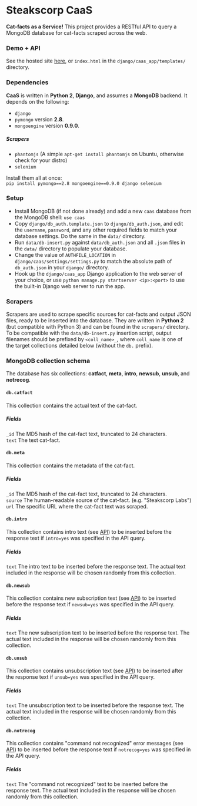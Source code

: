 # Steakscorp CaaS
**Cat-facts as a Service!** This project provides a RESTful API to query a MongoDB database for cat-facts scraped across the web.

### Demo + API
See the hosted site [here](http://caas.steakscorp.org), or `index.html` in the `django/caas_app/templates/` directory.

### Dependencies
**CaaS** is written in **Python 2**, **Django**, and assumes a **MongoDB** backend. It depends on the following:
 * `django`
 * `pymongo` version **2.8**.
 * `mongoengine` version **0.9.0**.

##### Scrapers
 * `phantomjs` (A simple `apt-get install phantomjs` on Ubuntu, otherwise check for your distro)
 * `selenium`

Install them all at once:<br />
`pip install pymongo==2.8 mongoengine==0.9.0 django selenium`

### Setup
 * Install MongoDB (if not done already) and add a new `caas` database from the MongoDB shell: `use caas`
 * Copy `django/db_auth.template.json` to `django/db_auth.json`, and edit the `username`, `password`, and any other required fields to match your database settings. Do the same in the `data/` directory.
 * Run `data/db-insert.py` against `data/db_auth.json` and all `.json` files in the `data/` directory to populate your database.
 * Change the value of `AUTHFILE_LOCATION` in `django/caas/settings/settings.py` to match the absolute path of `db_auth.json` in your `django/` directory.
 * Hook up the `django/caas_app` Django application to the web server of your choice, or use `python manage.py startserver <ip>:<port>` to use the built-in Django web server to run the app.

### Scrapers
Scrapers are used to scrape specific sources for cat-facts and output JSON files, ready to be inserted into the database. They are written in **Python 2** (but compatible with Python 3) and can be found in the `scrapers/` directory. To be compatible with the `data/db-insert.py` insertion script, output filenames should be prefixed by `<coll_name>_`, where `coll_name` is one of the target collections detailed below (without the `db.` prefix).

### MongoDB collection schema
The database has six collections: **catfact**, **meta**, **intro**, **newsub**, **unsub**, and **notrecog**.

#### `db.catfact`
This collection contains the actual text of the cat-fact.

##### Fields
`_id` The MD5 hash of the cat-fact text, truncated to 24 characters.<br>
`text` The text cat-fact.

#### `db.meta`
This collection contains the metadata of the cat-fact.

##### Fields
`_id` The MD5 hash of the cat-fact text, truncated to 24 characters.<br>
`source` The human-readable source of the cat-fact. (e.g. "Steakscorp Labs") <br>
`url` The specific URL where the cat-fact text was scraped.

#### `db.intro`
This collection contains intro text (see [API](#demo--api)) to be inserted before the response text if `intro=yes` was specified in the API query.

##### Fields
`text` The intro text to be inserted before the response text. The actual text included in the response will be chosen randomly from this collection.

#### `db.newsub`
This collection contains new subscription text (see [API](#demo--api)) to be inserted before the response text if `newsub=yes` was specified in the API query.

##### Fields
`text` The new subscription text to be inserted before the response text. The actual text included in the response will be chosen randomly from this collection.

#### `db.unsub`
This collection contains unsubscription text (see [API](#demo--api)) to be inserted after the response text if `unsub=yes` was specified in the API query.

##### Fields
`text` The unsubscription text to be inserted before the response text. The actual text included in the response will be chosen randomly from this collection.

#### `db.notrecog`
This collection contains "command not recognized" error messages (see [API](#demo--api)) to be inserted before the response text if `notrecog=yes` was specified in the API query.

##### Fields
`text` The "command not recognized" text to be inserted before the response text. The actual text included in the response will be chosen randomly from this collection.

